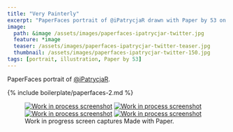 ```yaml
---
title: "Very Painterly"
excerpt: "PaperFaces portrait of @iPatrycjaR drawn with Paper by 53 on an iPad."
image: 
  path: &image /assets/images/paperfaces-ipatrycjar-twitter.jpg 
  feature: *image
  teaser: /assets/images/paperfaces-ipatrycjar-twitter-teaser.jpg
  thumbnail: /assets/images/paperfaces-ipatrycjar-twitter-150.jpg
tags: [portrait, illustration, Paper by 53]
---
```


PaperFaces portrait of [@iPatrycjaR](http://twitter.com/ipatrycjar).

{% include boilerplate/paperfaces-2.md %}

<figure class="third">
  <a href="{{ site.url }}/assets/images/paperfaces-ipatrycjar-process-1-lg.jpg"><img src="{{ site.url }}/assets/images/paperfaces-ipatrycjar-process-1-600.jpg" alt="Work in process screenshot"></a>
  <a href="{{ site.url }}/assets/images/paperfaces-ipatrycjar-process-2-lg.jpg"><img src="{{ site.url }}/assets/images/paperfaces-ipatrycjar-process-2-600.jpg" alt="Work in process screenshot"></a>
  <a href="{{ site.url }}/assets/images/paperfaces-ipatrycjar-process-3-lg.jpg"><img src="{{ site.url }}/assets/images/paperfaces-ipatrycjar-process-3-600.jpg" alt="Work in process screenshot"></a>
  <a href="{{ site.url }}/assets/images/paperfaces-ipatrycjar-process-4-lg.jpg"><img src="{{ site.url }}/assets/images/paperfaces-ipatrycjar-process-4-600.jpg" alt="Work in process screenshot"></a>
  <figcaption>Work in progress screen captures Made with Paper.</figcaption>
</figure>
